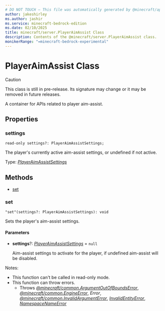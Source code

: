 ```yaml
---
# DO NOT TOUCH — This file was automatically generated by @minecraft/api-docs-generator, to report problems file an issue at https://github.com/Mojang/minecraft-scripting-libraries
author: jakeshirley
ms.author: jashir
ms.service: minecraft-bedrock-edition
ms.date: 02/10/2025
title: minecraft/server.PlayerAimAssist Class
description: Contents of the @minecraft/server.PlayerAimAssist class.
monikerRange: "=minecraft-bedrock-experimental"
---
```

# PlayerAimAssist Class

> [!CAUTION]
> This class is still in pre-release.  Its signature may change or it may be removed in future releases.

A container for APIs related to player aim-assist.

## Properties

### **settings**
`read-only settings?: PlayerAimAssistSettings;`

The player's currently active aim-assist settings, or undefined if not active.

Type: [*PlayerAimAssistSettings*](PlayerAimAssistSettings.md)

## Methods
- [set](#set)

### **set**
`
"set"(settings?: PlayerAimAssistSettings): void
`

Sets the player's aim-assist settings.

#### **Parameters**
- **settings**?: [*PlayerAimAssistSettings*](PlayerAimAssistSettings.md) = `null`
  
  Aim-assist settings to activate for the player, if undefined aim-assist will be disabled.
  
Notes:
- This function can't be called in read-only mode.
- This function can throw errors.
  - Throws [*@minecraft/common.ArgumentOutOfBoundsError*](../../../scriptapi/minecraft/common/ArgumentOutOfBoundsError.md), [*@minecraft/common.EngineError*](../../../scriptapi/minecraft/common/EngineError.md), *Error*, [*@minecraft/common.InvalidArgumentError*](../../../scriptapi/minecraft/common/InvalidArgumentError.md), [*InvalidEntityError*](InvalidEntityError.md), [*NamespaceNameError*](NamespaceNameError.md)
